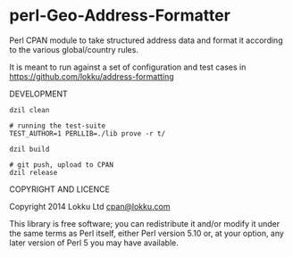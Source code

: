 perl-Geo-Address-Formatter
==========================

Perl CPAN module to take structured address data and format it according to the various
global/country rules.

It is meant to run against a set of configuration and test cases in
https://github.com/lokku/address-formatting

	

DEVELOPMENT

	dzil clean

	# running the test-suite
	TEST_AUTHOR=1 PERLLIB=./lib prove -r t/

	dzil build

	# git push, upload to CPAN
	dzil release


COPYRIGHT AND LICENCE

Copyright 2014 Lokku Ltd <cpan@lokku.com>


This library is free software; you can redistribute it and/or modify
it under the same terms as Perl itself, either Perl version 5.10 or,
at your option, any later version of Perl 5 you may have available.
